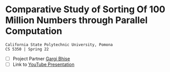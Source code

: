 # Comparative Study of Sorting Of 100 Million Numbers through Parallel Computation

```
California State Polytechnic University, Pomona
CS 5350 | Spring 22
```
- [ ] Project Partner [Gargi Bhise](https://github.com/GargiBhise)
- [ ] Link to [YouTube Presentation](https://youtu.be/4kPeU6WZ8WQ)
